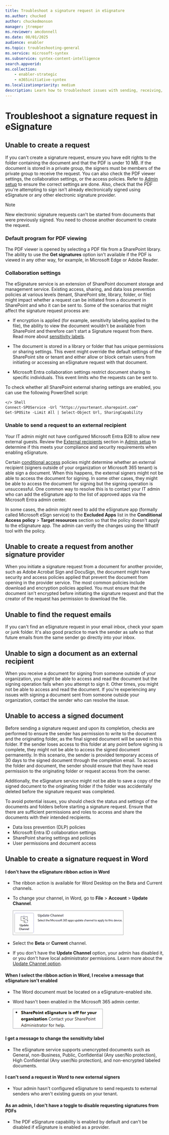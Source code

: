 ```yaml
---
title: Troubleshoot a signature request in eSignature
ms.author: chucked
author: chuckedmonson
manager: jtremper
ms.reviewer: amcdonnell
ms.date: 08/01/2025
audience: enabler
ms.topic: troubleshooting-general
ms.service: microsoft-syntex
ms.subservice: syntex-content-intelligence
search.appverid: 
ms.collection: 
    - enabler-strategic
    - m365initiative-syntex
ms.localizationpriority: medium
description: Learn how to troubleshoot issues with sending, receiving, or viewing requests in eSignature. 
---
```


# Troubleshoot a signature request in eSignature

## Unable to create a request

If you can't create a signature request, ensure you have edit rights to the folder containing the document and that the PDF is under 10 MB. If the document is stored in a private group, the signers must be members of the private group to receive the request. You can also check the PDF viewer settings, the collaboration settings, or the access policies. Refer to [Admin setup](esignature-setup.md) to ensure the correct settings are done. Also, check that the PDF you're attempting to sign isn't already electronically signed using eSignature or any other electronic signature provider.

> [!NOTE]
> New electronic signature requests can't be started from documents that were previously signed. You need to choose another document to create the request.

### Default program for PDF viewing

The PDF viewer is opened by selecting a PDF file from a SharePoint library. The ability to use the **Get signatures** option isn't available if the PDF is viewed in any other way, for example, in Microsoft Edge or Adobe Reader.

### Collaboration settings

The eSignature service is an extension of SharePoint document storage and management service. Existing access, sharing, and data loss prevention policies at various levels (tenant, SharePoint site, library, folder, or file) might impact whether a request can be initiated from a document in SharePoint and who it can be sent to. Some of the scenarios that might affect the signature request process are:

- If encryption is applied (for example, sensitivity labeling applied to the file), the ability to view the document wouldn't be available from SharePoint and therefore can't start a Signature request from there. Read more about [sensitivity labels](/purview/sensitivity-labels).

- The document is stored in a library or folder that has unique permissions or sharing settings. This event might override the default settings of the SharePoint site or tenant and either allow or block certain users from initiating or accessing an eSignature request with that document.

- Microsoft Entra collaboration settings restrict document sharing to specific individuals. This event limits who the requests can be sent to.

To check whether all SharePoint external sharing settings are enabled, you can use the following PowerShell script:

~~~
</> Shell
Connect-SPOService -Url "https://yourtenant.sharepoint.com"
Get-SPOSite -Limit All | Select-Object Url, SharingCapability
~~~

### Unable to send a request to an external recipient

Your IT admin might not have configured Microsoft Entra B2B to allow new external guests. Review the [External recipients](esignature-setup.md#external-recipients) section in [Admin setup](esignature-setup.md) to determine if this meets your compliance and security requirements when enabling eSignature.

Certain [conditional access](/entra/identity/conditional-access/overview) policies might determine whether an external recipient (signers outside of your organization or Microsoft 365 tenant) is able sign a document. When this happens, the external signers might not be able to access the document for signing. In some other cases, they might be able to access the document for signing but the signing operation is unsuccessful. One common way to resolve this is to contact your IT admin who can add the eSignature app to the list of approved apps via the Microsoft Entra admin center.

In some cases, the admin might need to add the eSignature app (formally called Microsoft eSign service) to the **Excluded Apps** list in the **Conditional Access policy** > **Target resources** section so that the policy doesn't apply to the eSignature app. The admin can verify the changes using the WhatIf tool with the policy.

## Unable to create a request from another signature provider

When you initiate a signature request from a document for another provider, such as Adobe Acrobat Sign and DocuSign, the document might have security and access policies applied that prevent the document from opening in the provider service. The most common policies include download and encryption policies applied. You must ensure that the document isn't encrypted before initiating the signature request and that the creator of the request has permission to download the file.  

## Unable to find the request emails

If you can't find an eSignature request in your email inbox, check your spam or junk folder. It's also good practice to mark the sender as safe so that future emails from the same sender go directly into your inbox.

## Unable to sign a document as an external recipient

When you receive a document for signing from someone outside of your organization, you might be able to access and read the document but the signing operation fails when you attempt to sign it. Other times, you might not be able to access and read the document. If you're experiencing any issues with signing a document sent from someone outside your organization, contact the sender who can resolve the issue.

## Unable to access a signed document

Before sending a signature request and upon its completion, checks are performed to ensure the sender has permission to write to the document and the originating folder, as the final signed document will be saved in this folder. If the sender loses access to this folder at any point before signing is complete, they might not be able to access the signed document permanently. In this scenario, the sender is provided temporary access of 30 days to the signed document through the completion email. To access the folder and document, the sender should ensure that they have read permission to the originating folder or request access from the owner.

Additionally, the eSignature service might not be able to save a copy of the signed document to the originating folder if the folder was accidentally deleted before the signature request was completed.

To avoid potential issues, you should check the status and settings of the documents and folders before starting a signature request. Ensure that there are sufficient permissions and roles to access and share the documents with their intended recipients.

- Data loss prevention (DLP) policies
- Microsoft Entra ID collaboration settings
- SharePoint sharing settings and policies
- User permissions and document access

## Unable to create a signature request in Word

#### I don't have the eSignature ribbon action in Word

- The ribbon action is available for Word Desktop on the Beta and Current channels.
- To change your channel, in Word, go to **File** > **Account** > **Update Channel**.

    ![Screenshot showing the Update Channel button in Word.](../media/content-understanding/esignature-word-update-channel.png)

- Select the **Beta** or **Current** channel.
- If you don't have the **Update Channel** option, your admin has disabled it, or you don't have local administrator permissions. Learn more about the [Update Channel option](/microsoft-365-apps/insider/deploy/user-choice).

#### When I select the ribbon action in Word, I receive a message that eSignature isn't enabled

- The Word document must be located on a eSignature-enabled site.  
- Word hasn't been enabled in the Microsoft 365 admin center.

    ![Screenshot showing that eSignature is turned off.](../media/content-understanding/esignature-turned-off-message.png)

#### I get a message to change the sensitivity label

- The eSignature service supports unencrypted documents such as General, non-Business, Public, Confidential (Any user/No protection), High Confidential (Any user/No protection), and non-encrypted labeled documents.

#### I can't send a request in Word to new external signers

- Your admin hasn't configured eSignature to send requests to external senders who aren't existing guests on your tenant. 

#### As an admin, I don't have a toggle to disable requesting signatures from PDFs

- The PDF eSignature capability is enabled by default and can't be disabled if eSignature is enabled as a provider.
